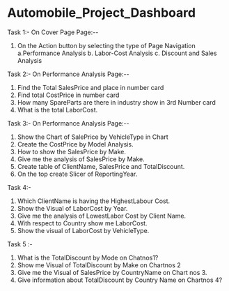 # Automobile_Project_Dashboard


Task 1:-
On Cover Page  Page:--
1. On the Action button  by selecting the type of Page Navigation 
	a.Performance Analysis
	b. Labor-Cost Analysis
	c. Discount and Sales Analysis


Task 2:-
On Performance Analysis Page:--
1. Find the Total SalesPrice  and place in number card
2. Find total CostPrice in number card
3. How many SpareParts are there in industry show in 3rd Number card
4. What is the total LaborCost.


Task 3:-
On Performance Analysis Page:--
1. Show the Chart of SalePrice by VehicleType in Chart
2. Create the CostPrice by Model Analysis.
3. How to show the SalesPrice by Make.
4. Give me  the analysis of SalesPrice by Make.
5. Create table of ClientName, SalesPrice and TotalDiscount.
6. On the top create Slicer of ReportingYear.



Task 4:-
1. Which ClientName is having the HighestLabour Cost.
2. Show the Visual of LaborCost by Year.
3. Give me the analysis of LowestLabor Cost by Client Name.
4. With respect to Country show me LaborCost.
5. Show the visual of LaborCost by VehicleType.





Task 5 :-
1. What is the TotalDiscount by Mode on Chatnos1? 
2. Show me Visual of TotalDiscount by Make on Chartnos 2
3. Give me the Visual of SalesPrice by CountryName on Chart nos 3.
4. Give information about TotalDiscount by Country Name on Chartnos 4?

